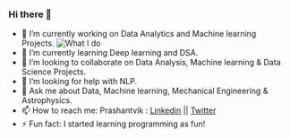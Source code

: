 ### Hi there 👋

<!--
**Prashantvik/Prashantvik** is a ✨ _special_ ✨ repository because its `README.md` (this file) appears on your GitHub profile.

Here are some ideas to get you started:-->

- 🔭 I’m currently working on Data Analytics and Machine learning Projects.                               ![What I do](/images/logo.png)
- 🌱 I’m currently learning Deep learning and DSA.
- 👯 I’m looking to collaborate on Data Analysis, Machine learning & Data Science Projects.
- 🤔 I’m looking for help with NLP.
- 💬 Ask me about Data, Machine learning, Mechanical Engineering & Astrophysics.
- 📫 How to reach me: Prashantvik :
 <a href = "https://www.linkedin.com/in/prashant-vikram-2b1409163"> Linkedin<a> ||
 <a href = "https://twitter.com/Prashantvik"> Twitter<a>
- ⚡ Fun fact: I started learning programming as fun!
